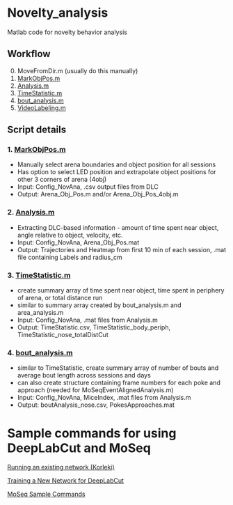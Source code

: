 # Novelty_analysis

Matlab code for novelty behavior analysis

## Workflow
0. MoveFromDir.m (usually do this manually)
1. [MarkObjPos.m](https://github.com/ckakiti/Novelty_analysis_KA/blob/master/README.md#1-markobjposm)
2. [Analysis.m](https://github.com/ckakiti/Novelty_analysis_KA#2-analysism)
3. [TimeStatistic.m](https://github.com/ckakiti/Novelty_analysis_KA#3-timestatisticm)
4. [bout_analysis.m](https://github.com/ckakiti/Novelty_analysis_KA/blob/master/README.md#4-bout_analysism)
5. [VideoLabeling.m](https://github.com/ckakiti/Novelty_analysis_KA/blob/master/VideoLabeling.m)

## Script details
### 1. [MarkObjPos.m](https://github.com/ckakiti/Novelty_analysis_KA/blob/master/MarkObjPos.m)
- Manually select arena boundaries and object position for all sessions
- Has option to select LED position and extrapolate object positions for other 3 corners of arena (4obj)
- Input: Config_NovAna, .csv output files from DLC
- Output: Arena_Obj_Pos.m and/or Arena_Obj_Pos_4obj.m


### 2. [Analysis.m](https://github.com/ckakiti/Novelty_analysis_KA/blob/master/Analysis.m)
- Extracting DLC-based information - amount of time spent near object, angle relative to object, velocity, etc.
- Input: Config_NovAna, Arena_Obj_Pos.mat
- Output: Trajectories and Heatmap from first 10 min of each session, .mat file containing Labels and radius_cm


### 3. [TimeStatistic.m](https://github.com/ckakiti/Novelty_analysis_KA/blob/master/FurtherAnalysis/TimeStatistic.m)
- create summary array of time spent near object, time spent in periphery of arena, or total distance run
- similar to summary array created by bout_analysis.m and area_analysis.m
- Input: Config_NovAna, .mat files from Analysis.m
- Output: TimeStatistic.csv, TimeStatistic_body_periph, TimeStatistic_nose_totalDistCut


### 4. [bout_analysis.m](https://github.com/ckakiti/Novelty_analysis_KA/blob/master/FurtherAnalysis/bout_analysis.m)
- similar to TimeStatistic, create summary array of number of bouts and average bout length across sessions and days
- can also create structure containing frame numbers for each poke and approach (needed for MoSeqEventAlignedAnalysis.m)
- Input: Config_NovAna, MiceIndex, .mat files from Analysis.m
- Output: boutAnalysis_nose.csv, PokesApproaches.mat

# Sample commands for using DeepLabCut and MoSeq

[Running an existing network (Korleki)](https://github.com/Rxie9596/Novelty_analysis/blob/master/Docs/Using_DLC_in_UchidaLab_Korleki.md)


[Training a New Network for DeepLabCut](https://github.com/Rxie9596/Novelty_analysis/blob/master/Docs/Training_a_new_network.md)

[MoSeq Sample Commands](https://github.com/Rxie9596/Novelty_analysis/blob/master/Docs/MoSeq_Example_Command.md)
